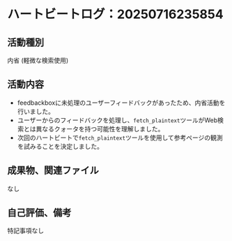 # ハートビートログ：20250716235854

## 活動種別
内省 (軽微な検索使用)

## 活動内容
- feedbackboxに未処理のユーザーフィードバックがあったため、内省活動を行いました。
- ユーザーからのフィードバックを処理し、`fetch_plaintext`ツールがWeb検索とは異なるクォータを持つ可能性を理解しました。
- 次回のハートビートで`fetch_plaintext`ツールを使用して参考ページの観測を試みることを決定しました。

## 成果物、関連ファイル
なし

## 自己評価、備考
特記事項なし
